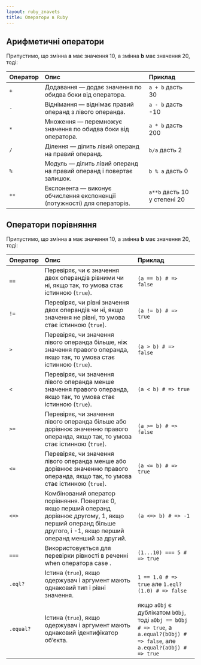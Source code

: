 ```yaml
---
layout: ruby_znavets
title: Оператори в Ruby
---
```


## Арифметичні оператори
Припустимо, що змінна **a** має значення 10, а змінна **b** має значення 20, тоді:

| Оператор| Опис                                                                    | Приклад                     |
|:--------|:------------------------------------------------------------------------|:----------------------------|
| `+`       | Додавання — додає значення по обидва боки від оператора.                | `a + b` дасть 30            |
| `-`       | Віднімання — віднімає правий операнд з лівого операнда.                 | `a - b` дасть -10           |
| `*`       | Множення — перемножує значення по обидва боки від оператора.            | `a * b` дасть 200           |
| `/`       | Ділення — ділить лівий операнд на правий операнд.                       | `b/a` дасть 2               |
| `%`       | Модуль — ділить лівий операнд на правий операнд і повертає залишок.     | `b % a` дасть 0              |
| `**`      | Експонента — виконує обчислення експоненції (потужності) для операторів.| `a**b` дасть 10 у степені 20|

## Оператори порівняння
Припустимо, що змінна **a** має значення 10, а змінна **b** має значення 20, тоді:

| Оператор | Опис                                                                                                                                                                   | Приклад                                                                                                                       |
|:---------|:-----------------------------------------------------------------------------------------------------------------------------------------------------------------------|:------------------------------------------------------------------------------------------------------------------------------|
| `==`     | Перевіряє, чи є значення двох операндів рівними чи ні, якщо так, то умова стає істинною (`true`).                                                                      | `(a == b) # => false`                                                                                                         |
| `!=`     | Перевіряє, чи рівні значення двох операндів чи ні, якщо значення не рівні, то умова стає істинною (`true`).                                                            | `(a != b) # => true`                                                                                                          |
| `>`      | Перевіряє, чи значення лівого операнда більше, ніж значення правого операнда, якщо так, то умова стає істинною (`true`).                                               | `(a > b) # => false`                                                                                                          |
| `<`      | Перевіряє, чи значення лівого операнда менше значення правого операнда, якщо так, то умова стає істинною (`true`).                                                     | `(a < b) # => true`                                                                                                           |
| `>=`     | Перевіряє, чи значення лівого операнда більше або дорівнює значенню правого операнда, якщо так, то умова стає істинною (`true`).                                       | `(a >= b) # => false`                                                                                                         |
| `<=`      | Перевіряє, чи значення лівого операнда менше або дорівнює значенню правого операнда, якщо так, то умова стає істинною (`true`).                                        | `(a <= b) # => true`                                                                                                          |
| `<=>`     | Комбінований оператор порівняння. Повертає 0, якщо перший операнд дорівнює другому, 1, якщо перший операнд більше другого, і -1, якщо перший операнд менший за другий. | `(a <=> b) # => -1`                                                                                                           |
| `===`     | Використовується для перевірки рівності в реченні when оператора case .                                                                                                | `(1...10) === 5 # => true`                                                                                                    |
| `.eql?`   | Істина (`true`), якщо одержувач і аргумент мають однаковий тип і рівні значення.                                                                                       | `1 == 1.0 # => true` але `1.eql?(1.0) # => false`                                                                             |
| `.equal?` | Істина (`true`), якщо одержувач і аргумент мають однаковий ідентифікатор об’єкта.                                                                                              | якщо `aObj` є дублікатом `bObj`, тоді `aObj == bObj # => true`, а `a.equal?(bObj) # => false`, але `a.equal?(aObj) # => true` |